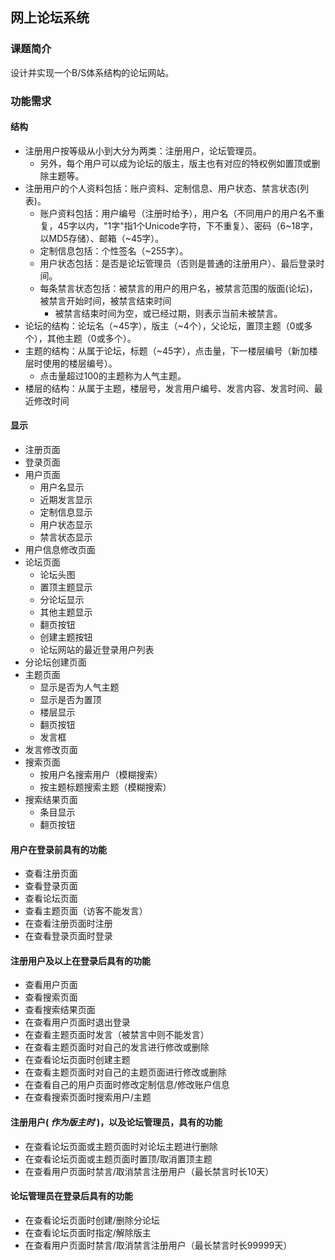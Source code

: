 ﻿## 网上论坛系统 ##

### 课题简介 ###
设计并实现一个B/S体系结构的论坛网站。

### 功能需求 ###

#### 结构 ####
- 注册用户按等级从小到大分为两类：注册用户，论坛管理员。
  - 另外，每个用户可以成为论坛的版主，版主也有对应的特权例如置顶或删除主题等。
- 注册用户的个人资料包括：账户资料、定制信息、用户状态、禁言状态(列表)。
  - 账户资料包括：用户编号（注册时给予），用户名（不同用户的用户名不重复，45字以内，"1字"指1个Unicode字符，下不重复）、密码（6~18字，以MD5存储）、邮箱（~45字）。
  - 定制信息包括：个性签名（~255字）。
  - 用户状态包括：是否是论坛管理员（否则是普通的注册用户）、最后登录时间。
  - 每条禁言状态包括：被禁言的用户的用户名，被禁言范围的版面(论坛)，被禁言开始时间，被禁言结束时间
    - 被禁言结束时间为空，或已经过期，则表示当前未被禁言。
- 论坛的结构：论坛名（~45字），版主（~4个），父论坛，置顶主题（0或多个），其他主题（0或多个）。
- 主题的结构：从属于论坛，标题（~45字），点击量，下一楼层编号（新加楼层时使用的楼层编号）。
  - 点击量超过100的主题称为人气主题。
- 楼层的结构：从属于主题，楼层号，发言用户编号、发言内容、发言时间、最近修改时间

#### 显示 ####
- 注册页面
- 登录页面
- 用户页面
  - 用户名显示
  - 近期发言显示
  - 定制信息显示
  - 用户状态显示
  - 禁言状态显示
- 用户信息修改页面
- 论坛页面
  - 论坛头图
  - 置顶主题显示
  - 分论坛显示
  - 其他主题显示
  - 翻页按钮
  - 创建主题按钮
  - 论坛网站的最近登录用户列表
- 分论坛创建页面
- 主题页面
  - 显示是否为人气主题
  - 显示是否为置顶
  - 楼层显示
  - 翻页按钮
  - 发言框
- 发言修改页面
- 搜索页面
  - 按用户名搜索用户（模糊搜索）
  - 按主题标题搜索主题（模糊搜索）
- 搜索结果页面
  - 条目显示
  - 翻页按钮

#### 用户在登录前具有的功能 ####
- 查看注册页面
- 查看登录页面
- 查看论坛页面
- 查看主题页面（访客不能发言）
- 在查看注册页面时注册
- 在查看登录页面时登录

#### 注册用户及以上在登录后具有的功能 ####
- 查看用户页面
- 查看搜索页面
- 查看搜索结果页面
- 在查看用户页面时退出登录
- 在查看主题页面时发言（被禁言中则不能发言）
- 在查看主题页面时对自己的发言进行修改或删除
- 在查看论坛页面时创建主题
- 在查看主题页面时对自己的主题页面进行修改或删除
- 在查看自己的用户页面时修改定制信息/修改账户信息
- 在查看搜索页面时搜索用户/主题

#### 注册用户( *作为版主时* )，以及论坛管理员，具有的功能 ####
- 在查看论坛页面或主题页面时对论坛主题进行删除
- 在查看论坛页面或主题页面时置顶/取消置顶主题
- 在查看用户页面时禁言/取消禁言注册用户（最长禁言时长10天）

#### 论坛管理员在登录后具有的功能 ####
- 在查看论坛页面时创建/删除分论坛
- 在查看论坛页面时指定/解除版主
- 在查看用户页面时禁言/取消禁言注册用户（最长禁言时长99999天）